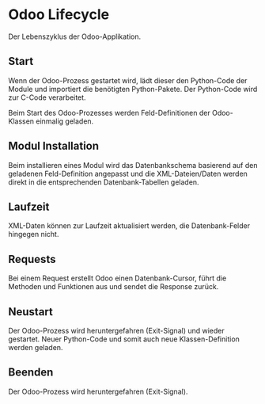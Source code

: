 # Odoo Lifecycle

Der Lebenszyklus der Odoo-Applikation.

## Start

Wenn der Odoo-Prozess gestartet wird, lädt dieser den Python-Code der Module und importiert die benötigten Python-Pakete. Der Python-Code wird zur C-Code verarbeitet.

Beim Start des Odoo-Prozesses werden Feld-Definitionen der Odoo-Klassen einmalig geladen.
## Modul Installation

Beim installieren eines Modul wird das Datenbankschema basierend auf den geladenen Feld-Definition angepasst und die XML-Dateien/Daten werden direkt in die entsprechenden Datenbank-Tabellen geladen.
## Laufzeit

XML-Daten können zur Laufzeit aktualisiert werden, die Datenbank-Felder hingegen nicht.
## Requests

Bei einem Request erstellt Odoo einen Datenbank-Cursor, führt die Methoden und Funktionen aus und sendet die Response zurück.
## Neustart

Der Odoo-Prozess wird heruntergefahren (Exit-Signal) und wieder gestartet. Neuer Python-Code und somit auch neue Klassen-Definition werden geladen.
## Beenden

Der Odoo-Prozess wird heruntergefahren (Exit-Signal).